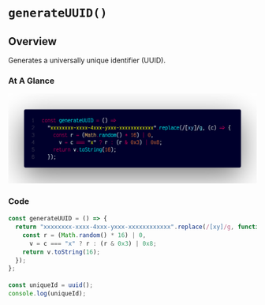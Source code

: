 # `generateUUID()`

## Overview

Generates a universally unique identifier (UUID).

### At A Glance

![A screenshot of the titular code snippet](../snapshots/generateUUID.png)

### Code

```js
const generateUUID = () => {
  return "xxxxxxxx-xxxx-4xxx-yxxx-xxxxxxxxxxxx".replace(/[xy]/g, function (c) {
    const r = (Math.random() * 16) | 0,
      v = c === "x" ? r : (r & 0x3) | 0x8;
    return v.toString(16);
  });
};

const uniqueId = uuid();
console.log(uniqueId);
```
